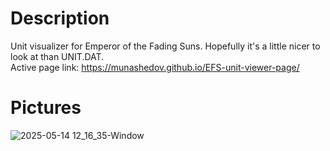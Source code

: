 # Description
Unit visualizer for Emperor of the Fading Suns. Hopefully it's a little nicer to look at than UNIT.DAT.  
Active page link: https://munashedov.github.io/EFS-unit-viewer-page/
# Pictures
![2025-05-14 12_16_35-Window](https://github.com/user-attachments/assets/6a514424-ebc9-40c0-b0ec-fc9347aceb38)
